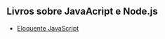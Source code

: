 ## Livros sobre JavaAcript e Node.js
- [Eloquente JavaScript](https://github.com/braziljs/eloquente-javascript)
